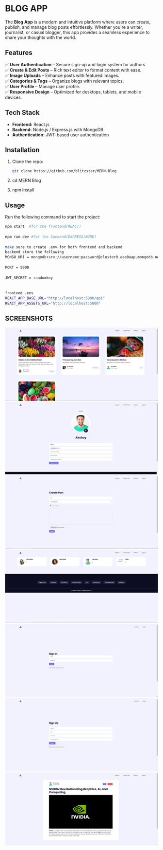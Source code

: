 # BLOG APP

The **Blog App** is a modern and intuitive platform where users can create, publish, and manage blog posts effortlessly. Whether you're a writer, journalist, or casual blogger, this app provides a seamless experience to share your thoughts with the world.  

## Features  
✅ **User Authentication** – Secure sign-up and login system for authors.  
✅ **Create & Edit Posts** – Rich text editor to format content with ease.  
✅ **Image Uploads** – Enhance posts with featured images.  
✅ **Categories & Tags** – Organize blogs with relevant topics.  
✅ **User Profile** – Manage user profile.   
✅ **Responsive Design** – Optimized for desktops, tablets, and mobile devices.  

## Tech Stack  
- **Frontend:** React.js  
- **Backend:** Node.js / Express.js with MongoDB  
- **Authentication:** JWT-based user authentication


## Installation

1. Clone the repo:
   ```bash
   git clone https://github.com/blitzster/MERN-Blog

2. cd MERN Blog

3. npm install


## Usage

Run the following command to start the project:
```bash
npm start  #for the frontend(REACT)

npm run dev #for the backend(EXPRESS/NODE)

make sure to create .env for both frontend and backend
backend store the following
MONGO_URI = mongodb+srv://username:password@cluster0.eae0aap.mongodb.net/mern-blog

PORT = 5000

JWT_SECRET = randomkey


frontend .env
REACT_APP_BASE_URL="http://localhost:5000/api"
REACT_APP_ASSETS_URL="http://localhost:5000"
```


## SCREENSHOTS
![Homepage Screenshot](screenshots/home.png)
![Profile Screenshot](screenshots/profile.png)
![Create Post Screenshot](screenshots/createPost.png)
![Authors Screenshot](screenshots/authors.png)
![Signin Screenshot](screenshots/login.png)
![Signup Screenshot](screenshots/signup.png)
![Post Details Screenshot](screenshots/postdetails.png)
